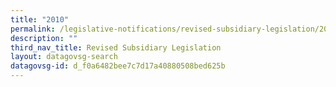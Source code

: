 ```yaml
---
title: "2010"
permalink: /legislative-notifications/revised-subsidiary-legislation/2010/
description: ""
third_nav_title: Revised Subsidiary Legislation
layout: datagovsg-search
datagovsg-id: d_f0a6482bee7c7d17a40880508bed625b
---
```

